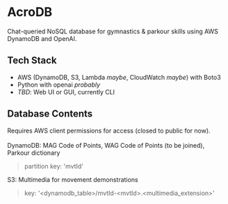 # AcroDB
Chat-queried NoSQL database for gymnastics & parkour skills using AWS DynamoDB and OpenAI.
## Tech Stack
- AWS (DynamoDB, S3, Lambda *maybe*, CloudWatch *maybe*) with Boto3
- Python with openai *probably*
- *TBD*: Web UI or GUI, currently CLI
## Database Contents
Requires AWS client permissions for access (closed to public for now).<br><br>
DynamoDB: MAG Code of Points, WAG Code of Points (to be joined), Parkour dictionary
> partition key: 'mvtId'

S3: Multimedia for movement demonstrations
> key: '<dynamodb_table>/mvtId-\<mvtId\>.\<multimedia_extension\>'
